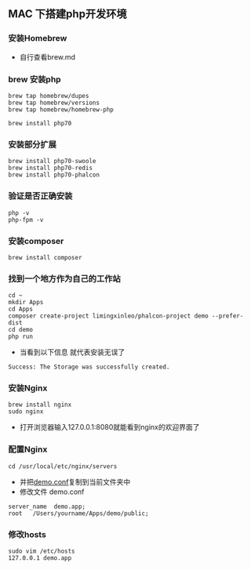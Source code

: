 ## MAC 下搭建php开发环境

### 安装Homebrew
* 自行查看brew.md

### brew 安装php
~~~
brew tap homebrew/dupes  
brew tap homebrew/versions  
brew tap homebrew/homebrew-php  

brew install php70
~~~

### 安装部分扩展
~~~
brew install php70-swoole
brew install php70-redis
brew install php70-phalcon
~~~

### 验证是否正确安装
~~~
php -v
php-fpm -v
~~~

### 安装composer
~~~
brew install composer
~~~

### 找到一个地方作为自己的工作站
~~~
cd ~
mkdir Apps
cd Apps
composer create-project limingxinleo/phalcon-project demo --prefer-dist
cd demo
php run 
~~~
* 当看到以下信息 就代表安装无误了
~~~
Success: The Storage was successfully created. 
~~~

### 安装Nginx
~~~
brew install nginx
sudo nginx
~~~
* 打开浏览器输入127.0.0.1:8080就能看到nginx的欢迎界面了

### 配置Nginx
~~~
cd /usr/local/etc/nginx/servers
~~~
* 并把[demo.conf](http://7xrqhy.com1.z0.glb.clouddn.com/phalcon.conf)复制到当前文件夹中
* 修改文件 demo.conf
~~~
server_name  demo.app;
root   /Users/yourname/Apps/demo/public;
~~~

### 修改hosts
~~~
sudo vim /etc/hosts
127.0.0.1 demo.app
~~~
